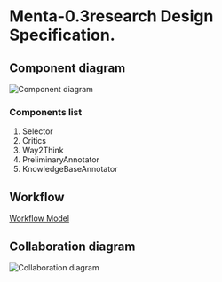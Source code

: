 # Menta-0.3research Design Specification.

## <a name="Component_diagram">Component diagram</a>

![Component diagram](https://github.com/menta/menta-0.3/raw/master/doc/informal/uml/images/AIVComponent.png)

### Components list

 1. Selector
 1. Critics
 1. Way2Think
 1. PreliminaryAnnotator
 1. KnowledgeBaseAnnotator

## Workflow

[Workflow Model](https://github.com/menta/menta-0.3/blob/master/doc/informal/perceiving-modelling.md#Approximate_workflow)

## Collaboration diagram

![Collaboration diagram](https://github.com/menta/menta-0.3/raw/master/doc/informal/uml/images/AIVCollaboration.png)
